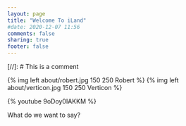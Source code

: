 ```yaml
---
layout: page
title: "Welcome To iLand"
#date: 2020-12-07 11:56
comments: false
sharing: true
footer: false
---
```


[//]: # This is a comment

{% img left about/robert.jpg 150 250 Robert %}
{% img left about/verticon.jpg 150 250 Verticon %}

{% youtube 9oDoy0IAKKM %}

What do we want to say?
